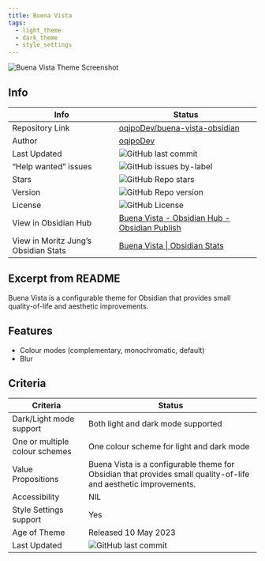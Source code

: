 ```yaml
---
title: Buena Vista
tags:
  - light_theme
  - dark_theme
  - style_settings
---
```


![Buena Vista Theme Screenshot](https://raw.githubusercontent.com/oqipoDev/buena-vista-obsidian/refs/heads/master/img/main.png)

## Info

| Info                                 | Status                                                                                                                                                          |
| ------------------------------------ | --------------------------------------------------------------------------------------------------------------------------------------------------------------- |
| Repository Link                      | [oqipoDev/buena-vista-obsidian](https://github.com/oqipoDev/buena-vista-obsidian)                                                                               |
| Author                               | [oqipoDev](https://github.com/oqipoDev/)                                                                                                                        |
| Last Updated                         | ![GitHub last commit](https://img.shields.io/github/last-commit/oqipoDev/buena-vista-obsidian?color=573E7A&label=last%20update&logo=github&style=for-the-badge) |
| “Help wanted” issues                 | ![GitHub issues by-label](https://img.shields.io/github/issues/oqipoDev/buena-vista-obsidian/help%20wanted?color=573E7A&logo=github&style=for-the-badge)        |
| Stars                                | ![GitHub Repo stars](https://img.shields.io/github/stars/oqipoDev/buena-vista-obsidian?color=573E7A&logo=github&style=for-the-badge)                            |
| Version                              | ![GitHub Repo version](https://img.shields.io/github/v/release/oqipoDev/buena-vista-obsidian?color=573E7A&logo=github&style=for-the-badge&=semver)              |
| License                              | ![GitHub License](https://img.shields.io/github/license/oqipoDev/buena-vista-obsidian?style=for-the-badge)                                                      |
| View in Obsidian Hub                 | [Buena Vista \- Obsidian Hub \- Obsidian Publish](https://publish.obsidian.md/hub/02+-+Community+Expansions/02.05+All+Community+Expansions/Themes/Buena+Vista)  |
| View in Moritz Jung’s Obsidian Stats | [Buena Vista \| Obsidian Stats](https://www.moritzjung.dev/obsidian-stats/themes/buena-vista/)                                                                  |

## Excerpt from README

Buena Vista is a configurable theme for Obsidian that provides small quality-of-life and aesthetic improvements.

## Features

- Colour modes (complementary, monochromatic, default)
- Blur

## Criteria

| Criteria                       | Status                                                                                                                                                          |
| ------------------------------ | --------------------------------------------------------------------------------------------------------------------------------------------------------------- |
| Dark/Light mode support        | Both light and dark mode supported                                                                                                                              |
| One or multiple colour schemes | One colour scheme for light and dark mode                                                                                                                       |
| Value Propositions             | Buena Vista is a configurable theme for Obsidian that provides small quality-of-life and aesthetic improvements.                                                |
| Accessibility                  | NIL                                                                                                                                                             |
| Style Settings support         | Yes                                                                                                                                                             |
| Age of Theme                   | Released 10 May 2023                                                                                                                                            |
| Last Updated                   | ![GitHub last commit](https://img.shields.io/github/last-commit/oqipoDev/buena-vista-obsidian?color=573E7A&label=last%20update&logo=github&style=for-the-badge) |
